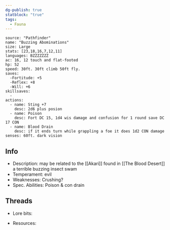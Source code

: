 ```yaml
---
dg-publish: true
statblock: "true"
tags:
  - Fauna
---
```


```statblock
source: "Pathfinder"
name: "Buzzing Abominations"
size: Large
stats: [23,18,16,7,12,11]
languages: BZZZZZZZ
ac: 16, 12 touch and flat-footed
hp: 52
speed: 30ft. 30ft climb 50ft fly.
saves:
  -Fortitude: +5
  -Reflex: +8
  -Will: +6
skillsaves:
  - 
actions:
  - name: Sting +7
    desc: 2d6 plus posion
  - name: Poison
    desc: Fort DC 15, 1d4 wis damage and confusion for 1 round save DC 17 CON
  - name: Blood Drain
    desc: if it ends turn while grappling a foe it does 1d2 CON damage
senses: 60ft. dark vision
```
## Info
- Description: may be related to the [[Akari]] found in [[The Blood Desert]] a terrible buzzing insect swam
- Temperament: evil
- Weaknesses: Crushing?
- Spec. Abilities: Poison & con drain

## Threads

- Lore bits:

- Resources: